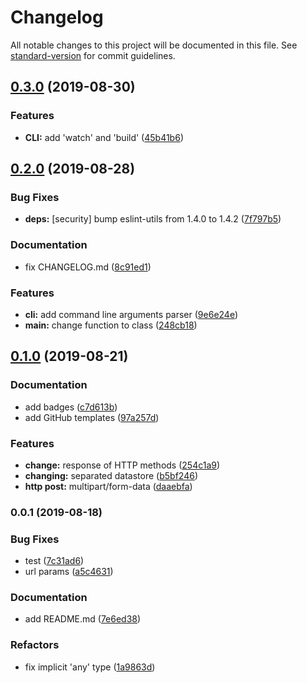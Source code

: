 # Changelog

All notable changes to this project will be documented in this file. See [standard-version](https://github.com/conventional-changelog/standard-version) for commit guidelines.

## [0.3.0](https://github.com/m-mitsuhide/axios-mock-server/compare/v0.2.0...v0.3.0) (2019-08-30)


### Features

* **CLI:** add 'watch' and 'build' ([45b41b6](https://github.com/m-mitsuhide/axios-mock-server/commit/45b41b6))

## [0.2.0](https://github.com/m-mitsuhide/axios-mock-server/compare/v0.1.0...v0.2.0) (2019-08-28)


### Bug Fixes

* **deps:** [security] bump eslint-utils from 1.4.0 to 1.4.2 ([7f797b5](https://github.com/m-mitsuhide/axios-mock-server/commit/7f797b5))


### Documentation

* fix CHANGELOG.md ([8c91ed1](https://github.com/m-mitsuhide/axios-mock-server/commit/8c91ed1))


### Features

* **cli:** add command line arguments parser ([9e6e24e](https://github.com/m-mitsuhide/axios-mock-server/commit/9e6e24e))
* **main:** change function to class ([248cb18](https://github.com/m-mitsuhide/axios-mock-server/commit/248cb18))

## [0.1.0](https://github.com/m-mitsuhide/axios-mock-server/compare/v0.0.1...v0.1.0) (2019-08-21)


### Documentation

* add badges ([c7d613b](https://github.com/m-mitsuhide/axios-mock-server/commit/c7d613b))
* add GitHub templates ([97a257d](https://github.com/m-mitsuhide/axios-mock-server/commit/97a257d))


### Features

* **change:** response of HTTP methods ([254c1a9](https://github.com/m-mitsuhide/axios-mock-server/commit/254c1a9))
* **changing:** separated datastore ([b5bf246](https://github.com/m-mitsuhide/axios-mock-server/commit/b5bf246))
* **http post:** multipart/form-data ([daaebfa](https://github.com/m-mitsuhide/axios-mock-server/commit/daaebfa))

### 0.0.1 (2019-08-18)


### Bug Fixes

* test ([7c31ad6](https://github.com/m-mitsuhide/axios-mock-server/commit/7c31ad6))
* url params ([a5c4631](https://github.com/m-mitsuhide/axios-mock-server/commit/a5c4631))


### Documentation

* add README.md ([7e6ed38](https://github.com/m-mitsuhide/axios-mock-server/commit/7e6ed38))


### Refactors

* fix implicit 'any' type ([1a9863d](https://github.com/m-mitsuhide/axios-mock-server/commit/1a9863d))
